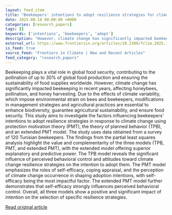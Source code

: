 ```yaml
---
layout: feed_item
title: "Beekeepers' intentions to adopt resilience strategies for climate change: a comparative and integrated approach using the theory of planned behavior and protection motivation theory"
date: 2025-08-18 00:00:00 +0000
categories: [research_papers]
tags: []
keywords: ['intentions', 'beekeepers', 'adopt']
description: "However, climate change has significantly impacted beekeeping in recent years, affecting honeybees, pollination, and honey harvesting"
external_url: https://www.frontiersin.org/articles/10.3389/fclim.2025.1604488
is_feed: true
source_feed: "Frontiers in Climate | New and Recent Articles"
feed_category: "research_papers"
---
```


Beekeeping plays a vital role in global food security, contributing to the pollination of up to 30% of global food production and ensuring the sustainability of food supplies worldwide. However, climate change has significantly impacted beekeeping in recent years, affecting honeybees, pollination, and honey harvesting. Due to the effects of climate variability, which impose environmental strain on bees and beekeepers, modifications in management strategies and agricultural practices are essential to enhance biodiversity, guarantee agricultural sustainability, and ensure food security. This study aims to investigate the factors influencing beekeepers' intentions to adopt resilience strategies in response to climate change using protection motivation theory (PMT), the theory of planned behavior (TPB), and an extended PMT model. The study uses data obtained from a survey of 120 Tunisian beekeepers. The findings from the partial least squares analysis highlight the value and complementarity of the three models (TPB, PMT, and extended PMT), with the extended model offering superior explanatory and predictive power. The TPB model reveals the significant influence of perceived behavioral control and attitudes toward climate change resilience strategies on the intention to adopt them. The PMT model emphasizes the roles of self-efficacy, coping appraisal, and the perception of climate change occurrence in shaping adoption intentions, with self-efficacy being the most impactful factor. The extended PMT model further demonstrates that self-efficacy strongly influences perceived behavioral control. Overall, all three models show a positive and significant impact of intention on the selection of specific resilience strategies.

[Read original article](https://www.frontiersin.org/articles/10.3389/fclim.2025.1604488)
